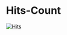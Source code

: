# Hits-Count
[![Hits](https://hits.seeyoufarm.com/api/count/incr/badge.svg?url=https%3A%2F%2Fgithub.com%2FAws-star%2FHits-Count&count_bg=%232EA6CD&title_bg=%23555555&icon=&icon_color=%23E7E7E7&title=hits&edge_flat=false)](https://hits.seeyoufarm.com)